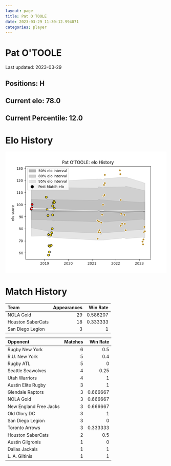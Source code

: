 ```yaml
---  
layout: page  
title: Pat O'TOOLE  
date: 2023-03-29 11:30:12.994071  
categories: player  
---
```

# Pat O'TOOLE


Last updated: 2023-03-29
## Positions: H

## Current elo: 78.0

## Current Percentile: 12.0

# Elo History


![elo history](history_PatO'TOOLE.png)
# Match History


| Team              |   Appearances |   Win Rate |
|:------------------|--------------:|-----------:|
| NOLA Gold         |            29 |   0.586207 |
| Houston SaberCats |            18 |   0.333333 |
| San Diego Legion  |             3 |   1        |

| Opponent               |   Matches |   Win Rate |
|:-----------------------|----------:|-----------:|
| Rugby New York         |         6 |   0.5      |
| R.U. New York          |         5 |   0.4      |
| Rugby ATL              |         5 |   0        |
| Seattle Seawolves      |         4 |   0.25     |
| Utah Warriors          |         4 |   1        |
| Austin Elite Rugby     |         3 |   1        |
| Glendale Raptors       |         3 |   0.666667 |
| NOLA Gold              |         3 |   0.666667 |
| New England Free Jacks |         3 |   0.666667 |
| Old Glory DC           |         3 |   1        |
| San Diego Legion       |         3 |   0        |
| Toronto Arrows         |         3 |   0.333333 |
| Houston SaberCats      |         2 |   0.5      |
| Austin Gilgronis       |         1 |   0        |
| Dallas Jackals         |         1 |   1        |
| L. A. Giltinis         |         1 |   1        |